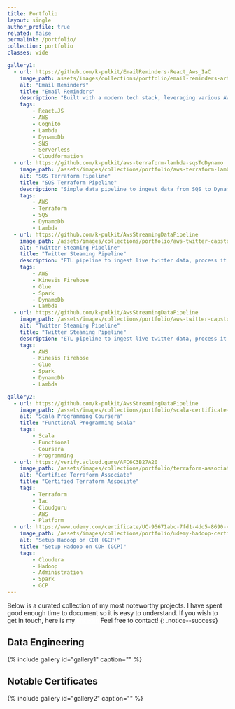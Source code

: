 ```yaml
---
title: Portfolio
layout: single
author_profile: true
related: false
permalink: /portfolio/
collection: portfolio
classes: wide

gallery1:
  - url: https://github.com/k-pulkit/EmailReminders-React_Aws_IaC
    image_path: assets/images/collections/portfolio/email-reminders-article-600x400.png
    alt: "Email Reminders"
    title: "Email Reminders"
    description: "Built with a modern tech stack, leveraging various AWS services for backend functionalities, and React for the frontend"
    tags:
        - React.JS
        - AWS
        - Cognito
        - Lambda
        - DynamoDb
        - SNS
        - Serverless
        - Cloudformation
  - url: https://github.com/k-pulkit/aws-terraform-lambda-sqsToDynamo
    image_path: /assets/images/collections/portfolio/aws-terraform-lambda-600x400.jpg
    alt: "SQS Terraform Pipeline"
    title: "SQS Terraform Pipeline"
    description: "Simple data pipeline to ingest data from SQS to DynamoDb via Lambda and deployed using Terraform for IaC"
    tags:
        - AWS
        - Terraform
        - SQS
        - DynamoDb
        - Lambda
  - url: https://github.com/k-pulkit/AwsStreamingDataPipeline
    image_path: /assets/images/collections/portfolio/aws-twitter-capstone-project-600x400.jpg
    alt: "Twitter Steaming Pipeline"
    title: "Twitter Steaming Pipeline"
    description: "ETL pipeline to ingest live twitter data, process it using serverless Spark on Glue, and show sentiment analysis of Tweets"
    tags:
        - AWS
        - Kinesis Firehose
        - Glue
        - Spark
        - DynamoDb
        - Lambda
  - url: https://github.com/k-pulkit/AwsStreamingDataPipeline
    image_path: /assets/images/collections/portfolio/aws-twitter-capstone-project-600x400.jpg
    alt: "Twitter Steaming Pipeline"
    title: "Twitter Steaming Pipeline"
    description: "ETL pipeline to ingest live twitter data, process it using serverless Spark on Glue, and show sentiment analysis of Tweets to user"
    tags:
        - AWS
        - Kinesis Firehose
        - Glue
        - Spark
        - DynamoDb
        - Lambda

gallery2:
  - url: https://github.com/k-pulkit/AwsStreamingDataPipeline
    image_path: /assets/images/collections/portfolio/scala-certificate-600x400.jpg
    alt: "Scala Programming Coursera"
    title: "Functional Programming Scala"
    tags:
        - Scala
        - Functional
        - Coursera
        - Programming
  - url: https://verify.acloud.guru/AFC6C3B27A20
    image_path: /assets/images/collections/portfolio/terraform-associate-600x400.jpg
    alt: "Certified Terraform Associate"
    title: "Certified Terraform Associate"
    tags:
        - Terraform
        - Iac
        - Cloudguru
        - AWS
        - Platform
  - url: https://www.udemy.com/certificate/UC-95671abc-7fd1-4dd5-8690-475fb653bad1/
    image_path: /assets/images/collections/portfolio/udemy-hadoop-certificate-600x400.jpg
    alt: "Setup Hadoop on CDH (GCP)"
    title: "Setup Hadoop on CDH (GCP)"
    tags:
        - Cloudera
        - Hadoop
        - Administration
        - Spark
        - GCP
---
```


<!-- <div style="display: flex; flex-wrap: wrap; justify-content: start; align-items: end; margin: 0; column-gap:1em;">
    <img style="padding: 2px; border: 0.4px solid green; border-radius:2px; margin-bottom:3px" src="https://ghchart.rshah.org/k-pulkit" alt="2016rshah's Github chart" />
    <a style="flex-grow: 1; margin-top:10px" href="https://github.com/k-pulkit" class="btn btn--small btn--linkedin">Checkout my GitHub!</a>
</div> -->




Below is a curated collection of my most noteworthy projects. I have spent good enough time to document so it is easy to understand. If you wish to get in touch, here is my <a style="color: white" href="https://linkedin.com/in/k-pulkit" class="btn btn--small btn--linkedin" title="Follow me"><i class="fab fa-fw fa-linkedin" aria-hidden="true"></i><span> linkedin</span></a> Feel free to contact!
{: .notice--success}

## Data Engineering
{% include gallery id="gallery1" caption="" %}

## Notable Certificates
{% include gallery id="gallery2" caption="" %}